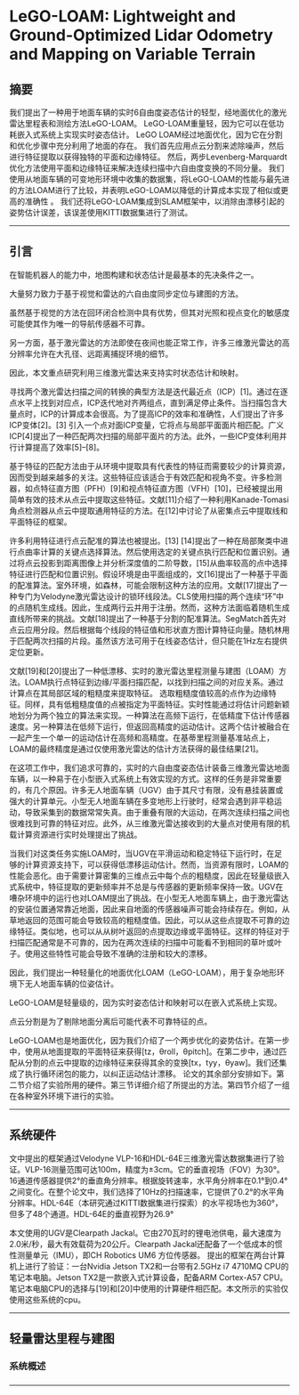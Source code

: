 # LeGO-LOAM: Lightweight and Ground-Optimized Lidar Odometry and Mapping on Variable Terrain

## 摘要

我们提出了一种用于地面车辆的实时6自由度姿态估计的轻型，经地面优化的激光雷达里程表和测绘方法LeGO-LOAM。  LeGO-LOAM重量轻，因为它可以在低功耗嵌入式系统上实现实时姿态估计。  LeGO LOAM经过地面优化，因为它在分割和优化步骤中充分利用了地面的存在。 我们首先应用点云分割来滤除噪声，然后进行特征提取以获得独特的平面和边缘特征。
然后，两步Levenberg-Marquardt优化方法使用平面和边缘特征来解决连续扫描中六自由度变换的不同分量。 我们使用从地面车辆的可变地形环境中收集的数据集，将LeGO-LOAM的性能与最先进的方法LOAM进行了比较，并表明LeGO-LOAM以降低的计算成本实现了相似或更高的准确性 。 我们还将LeGO-LOAM集成到SLAM框架中，以消除由漂移引起的姿势估计误差，该误差使用KITTI数据集进行了测试。

---

## 引言

在智能机器人的能力中，地图构建和状态估计是最基本的先决条件之一。

大量努力致力于基于视觉和雷达的六自由度同步定位与建图的方法。

虽然基于视觉的方法在回环闭合检测中具有优势，但其对光照和视点变化的敏感度可能使其作为唯一的导航传感器不可靠。

另一方面，基于激光雷达的方法即使在夜间也能正常工作，许多三维激光雷达的高分辨率允许在大孔径、远距离捕捉环境的细节。

因此，本文重点研究利用三维激光雷达来支持实时状态估计和映射。

寻找两个激光雷达扫描之间的转换的典型方法是迭代最近点（ICP）[1]。通过在逐点水平上找到对应点，ICP迭代地对齐两组点，直到满足停止条件。当扫描包含大量点时，ICP的计算成本会很高。为了提高ICP的效率和准确性，人们提出了许多ICP变体[2]。[3] 引入一个点对面ICP变量，它将点与局部平面面片相匹配。广义ICP[4]提出了一种匹配两次扫描的局部平面片的方法。此外，一些ICP变体利用并行计算提高了效率[5]–[8]。

基于特征的匹配方法由于从环境中提取具有代表性的特征而需要较少的计算资源，因而受到越来越多的关注。这些特征应该适合于有效匹配和视角不变。许多检测器，如点特征直方图（PFH）[9]和视点特征直方图（VFH）[10]，已经被提出用简单有效的技术从点云中提取这些特征。文献[11]介绍了一种利用Kanade-Tomasi角点检测器从点云中提取通用特征的方法。在[12]中讨论了从密集点云中提取线和平面特征的框架。

许多利用特征进行点云配准的算法也被提出。[13] [14]提出了一种在局部聚类中进行点曲率计算的关键点选择算法。然后使用选定的关键点执行匹配和位置识别。通过将点云投影到距离图像上并分析深度值的二阶导数，[15]从曲率较高的点中选择特征进行匹配和位置识别。假设环境是由平面组成的，文[16]提出了一种基于平面的配准算法。室外环境，如森林，可能会限制这种方法的应用。文献[17]提出了一种专门为Velodyne激光雷达设计的锁环线段法。CLS使用扫描的两个连续“环”中的点随机生成线。因此，生成两行云并用于注册。然而，这种方法面临着随机生成直线所带来的挑战。文献[18]提出了一种基于分割的配准算法。SegMatch首先对点云应用分段。然后根据每个线段的特征值和形状直方图计算特征向量。随机林用于匹配两次扫描的片段。虽然该方法可用于在线姿态估计，但只能在1Hz左右提供定位更新。

文献[19]和[20]提出了一种低漂移、实时的激光雷达里程测量与建图（LOAM）方法。LOAM执行点特征到边缘/平面扫描匹配，以找到扫描之间的对应关系。通过计算点在其局部区域的粗糙度来提取特征。
选取粗糙度值较高的点作为边缘特征。同样，具有低粗糙度值的点被指定为平面特征。实时性能通过将估计问题新颖地划分为两个独立的算法来实现。一种算法在高频下运行，在低精度下估计传感器速度。另一种算法在低频下运行，但返回高精度的运动估计。这两个估计被融合在一起产生一个单一的运动估计在高频和高精度。在基蒂里程测量基准站点上，LOAM的最终精度是通过仅使用激光雷达的估计方法获得的最佳结果[21]。

在这项工作中，我们追求可靠的，实时的六自由度姿态估计装备三维激光雷达地面车辆，以一种易于在小型嵌入式系统上有效实现的方式。这样的任务是非常重要的，有几个原因。许多无人地面车辆（UGV）由于其尺寸有限，没有悬挂装置或强大的计算单元。小型无人地面车辆在多变地形上行驶时，经常会遇到非平稳运动，导致采集到的数据常常失真。由于重叠有限的大运动，在两次连续扫描之间也很难找到可靠的特征对应。此外，从三维激光雷达接收到的大量点对使用有限的机载计算资源进行实时处理提出了挑战。

当我们对这类任务实施LOAM时，当UGV在平滑运动和稳定特征下运行时，在足够的计算资源支持下，可以获得低漂移运动估计。然而，当资源有限时，LOAM的性能会恶化。由于需要计算密集的三维点云中每个点的粗糙度，因此在轻量级嵌入式系统中，特征提取的更新频率并不总是与传感器的更新频率保持一致。UGV在嘈杂环境中的运行也对LOAM提出了挑战。在小型无人地面车辆上，由于激光雷达的安装位置通常靠近地面，因此来自地面的传感器噪声可能会持续存在。例如，从草地返回的范围可能会导致较高的粗糙度值。因此，可以从这些点提取不可靠的边缘特征。类似地，也可以从从树叶返回的点提取边缘或平面特征。这样的特征对于扫描匹配通常是不可靠的，因为在两次连续的扫描中可能看不到相同的草叶或叶子。使用这些特性可能会导致不准确的注册和较大的漂移。

因此，我们提出一种轻量化的地面优化LOAM（LeGO-LOAM），用于复杂地形环境下无人地面车辆的位姿估计。

LeGO-LOAM是轻量级的，因为实时姿态估计和映射可以在嵌入式系统上实现。

点云分割是为了剔除地面分离后可能代表不可靠特征的点。

LeGO-LOAM也是地面优化，因为我们介绍了一个两步优化的姿势估计。在第一步中，使用从地面提取的平面特征来获得[tz，θroll，θpitch]。在第二步中，通过匹配从分割的点云中提取的边缘特征来获得其余的变换[tx，tyy，θyaw]。我们还集成了执行循环闭包的能力，以纠正运动估计漂移。
论文的其余部分安排如下。第二节介绍了实验所用的硬件。第三节详细介绍了所提出的方法。第四节介绍了一组在各种室外环境下进行的实验。

---

## 系统硬件

文中提出的框架通过Velodyne VLP-16和HDL-64E三维激光雷达数据集进行了验证。VLP-16测量范围可达100m，精度为±3cm。它的垂直视场（FOV）为30°。16通道传感器提供2°的垂直角分辨率。根据旋转速率，水平角分辨率在0.1°到0.4°之间变化。在整个论文中，我们选择了10Hz的扫描速率，它提供了0.2°的水平角分辨率。HDL-64E（本研究通过KITTI数据集进行探索）的水平视场也为360°，但多了48个通道。HDL-64E的垂直视野为26.9°

本文使用的UGV是Clearpath Jackal。它由270瓦时的锂电池供电，最大速度为2.0米/秒，最大有效载荷为20公斤。Clearpath Jackal还配备了一个低成本的惯性测量单元（IMU），即CH Robotics UM6 方位传感器。
提出的框架在两台计算机上进行了验证：一台Nvidia Jetson TX2和一台带有2.5GHz i7 4710MQ CPU的笔记本电脑。Jetson TX2是一款嵌入式计算设备，配备ARM Cortex-A57 CPU。笔记本电脑CPU的选择与[19]和[20]中使用的计算硬件相匹配。本文所示的实验仅使用这些系统的cpu。

---

## 轻量雷达里程与建图

### 系统概述

### 

---